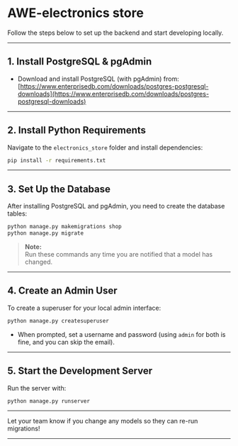 # AWE-electronics store

Follow the steps below to set up the backend and start developing locally.

---

## 1. Install PostgreSQL & pgAdmin

- Download and install PostgreSQL (with pgAdmin) from:  
  [https://www.enterprisedb.com/downloads/postgres-postgresql-downloads](https://www.enterprisedb.com/downloads/postgres-postgresql-downloads)

---

## 2. Install Python Requirements

Navigate to the `electronics_store` folder and install dependencies:

```bash
pip install -r requirements.txt
```

---

## 3. Set Up the Database

After installing PostgreSQL and pgAdmin, you need to create the database tables:

```bash
python manage.py makemigrations shop
python manage.py migrate
```

> **Note:**  
> Run these commands any time you are notified that a model has changed.

---

## 4. Create an Admin User

To create a superuser for your local admin interface:

```bash
python manage.py createsuperuser
```

- When prompted, set a username and password (using `admin` for both is fine, and you can skip the email).

---

## 5. Start the Development Server

Run the server with:

```bash
python manage.py runserver
```

---

Let your team know if you change any models so they can re-run migrations!

---
